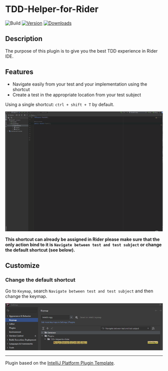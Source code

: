 # TDD-Helper-for-Rider

![Build](https://github.com/maximedezette/TDD-Helper-for-Rider/workflows/Build/badge.svg)
[![Version](https://img.shields.io/jetbrains/plugin/v/PLUGIN_ID.svg)](https://plugins.jetbrains.com/plugin/PLUGIN_ID)
[![Downloads](https://img.shields.io/jetbrains/plugin/d/PLUGIN_ID.svg)](https://plugins.jetbrains.com/plugin/PLUGIN_ID)

## Description

<!-- Plugin description -->
The purpose of this plugin is to give you the best TDD experience in Rider IDE.

## Features

* Navigate easily from your test and your implementation using the shortcut
* Create a test in the appropriate location from your test subject

Using a single shortcut: `ctrl + shift + T` by default.
<!-- Plugin description end -->

![demo](doc/images/demo.gif)

**This shortcut can already be assigned in Rider please make sure that the only action bind 
to it is `Navigate between test and test subject` or change the default shortcut (see below).**

## Customize

### Change the default shortcut

Go to `Keymap`, search `Navigate between test and test subject` and
then change the keymap.

![reassign-shortcut](doc/images/reassign-shortcut.png)

---
Plugin based on the [IntelliJ Platform Plugin Template][template].

[template]: https://github.com/JetBrains/intellij-platform-plugin-template
[docs:plugin-description]: https://plugins.jetbrains.com/docs/intellij/plugin-user-experience.html#plugin-description-and-presentation
